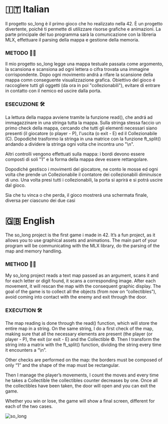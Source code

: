 <h1>🇮🇹 Italian</h1>

<p>Il progetto so_long è il primo gioco che ho realizzato nella 42. È un progetto divertente, poiché ti permette di utilizzare risorse grafiche e animazioni. La parte principale del tuo programma sarà la comunicazione con la libreria MLX, effettuare il parsing della mappa e gestione della memoria.</p>

<h3>METODO 👨‍🎓</h3>
<p>Il mio progetto so_long legge una mappa testuale passata come argomento, la scansiona e scansiona ad ogni lettera o cifra trovata una immagine corrispondente. Dopo ogni movimento andrá a rifare la scansione della mappa comn conseguente visualizzazione grafica. Obiettivo del gioco é raccogliere tutti gli oggetti (da ora in poi "collezionabili"), evitare di entrare in contatto con il nemico ed uscire dalla porta.</p>

<h3>ESECUZIONE 🛠️</h3>
<p>La lettura della mappa avviene tramite la funzione read(), che andrá ad immagazzinare in una stringa tutta la mappa. Sulla stringa stessa faccio un primo check della mappa, cercando che tutti gli elementi necessari siano presenti (il giocatore (o player - P), l'uscita (o exit - E) ed il Collezionabile (C).  Dopodiché trasformo la stringa in una matrice con la funzione ft_split() andando a dividere la stringa ogni volta che incontra uno "\n".</p>
<p>Altri controlli vengono effettuati sulla mappa: i bordi devono essere composti di soli "1" e la forma della mappa deve essere rettangolare.</p>
<p>Dopodiché gestisco i movimenti del giocatore, ne conto le mosse ed ogni volta che prende un Collezionabile il contatore dei collezionabili diminuisce di uno. Una volta presi tutti i collezionabili, la porta si aprirá e si potrá uscire dal gioco.</p>
<p>Sia che tu vinca o che perda, il gioco mostrerá una schermata finale, diversa per ciascuno dei due casi</p>

<h1>🇬🇧 English</h1>

<p>The so_long project is the first game i made in 42. It’s a fun project, as it allows you to use graphical assets and animations. The main part of your program will be communicating with the MLX library, do the parsing of the map and memory handling.</p>

<h3>METHOD 👨‍🎓</h3>
My so_long project reads a text map passed as an argument, scans it and for each letter or digit found, it scans a corresponding image. After each movement, it will rescan the map with the consequent graphic display. The goal of the game is to collect all the objects (from now on “collectibles”), avoid coming into contact with the enemy and exit through the door.

<h3>EXECUTION 🛠️</h3> 
</p>The map reading is done through the read() function, which will store the entire map in a string. On the same string, I do a first check of the map, making sure that all the necessary elements are present (the player (or player - P), the exit (or exit - E) and the Collectible ©. Then I transform the string into a matrix with the ft_split() function, dividing the string every time it encounters a “\n”.</p>

<p>Other checks are performed on the map: the borders must be composed of only “1” and the shape of the map must be rectangular.</p>

<p>Then I manage the player’s movements, I count the moves and every time he takes a Collectible the collectibles counter decreases by one. Once all the collectibles have been taken, the door will open and you can exit the game.</p>

<p>Whether you win or lose, the game will show a final screen, different for each of the two cases.</p>

![so_long](https://user-images.githubusercontent.com/123883959/228296331-910d258c-c8af-447d-93d7-c0b8bf2d7674.gif)
